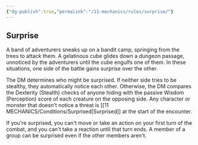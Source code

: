 ```yaml
---
{"dg-publish":true,"permalink":"/11-mechanics/rules/surprise/"}
---
```



## Surprise

A band of adventurers sneaks up on a bandit camp, springing from the trees to attack them. A gelatinous cube glides down a dungeon passage, unnoticed by the adventurers until the cube engulfs one of them. In these situations, one side of the battle gains surprise
over the other.

The DM determines who might be surprised. If neither side tries to be stealthy, they automatically notice each other. Otherwise, the DM compares the Dexterity
(Stealth) checks of anyone hiding with the passive Wisdom (Perception) score of each creature on the opposing side. Any character or monster that doesn't notice a threat is [[11 MECHANICS/Conditions/Surprised\|Surprised]] at the start of the encounter. 

If you're surprised, you can't move or take an action on your first turn of the combat, and you can't take a reaction until that turn ends. A member of a group can be surprised even if the other members aren't.